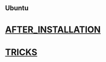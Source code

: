 Ubuntu
---


# [AFTER_INSTALLATION](https://github.com/mxochicale/ubuntu_tricks/blob/master/AFTER_INSTALLATION.md)


# [TRICKS](https://github.com/mxochicale/ubuntu_tricks/blob/master/TRICKS.md)
